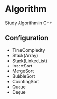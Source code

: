 # Algorithm
Study Algorithm in C++

## Configuration
- TimeComplexity
- Stack(Array)
- Stack(LinkedList)
- InsertSort
- MergeSort
- BubbleSort
- CountingSort
- Queue
- Deque
